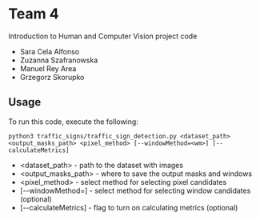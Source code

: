 # Team 4


Introduction to Human and Computer Vision project code 

- Sara Cela Alfonso
- Zuzanna Szafranowska
- Manuel Rey Area
- Grzegorz Skorupko

<h2>Usage</h2>

To run this code, execute the following:
```ssh
python3 traffic_signs/traffic_sign_detection.py <dataset_path> <output_masks_path> <pixel_method> [--windowMethod=<wm>] [--calculateMetrics] 
```
- <dataset_path> - path to the dataset with images
- <output_masks_path> - where to save the output masks and windows
- <pixel_method> - select method for selecting pixel candidates
- [--windowMethod=<wm>] - select method for selecting window candidates (optional)
- [--calculateMetrics] - flag to turn on calculating metrics (optional)